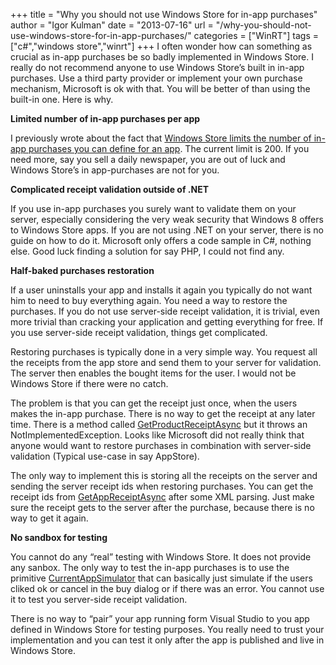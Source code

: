 +++
title = "Why you should not use Windows Store for in-app purchases"
author = "Igor Kulman"
date = "2013-07-16"
url = "/why-you-should-not-use-windows-store-for-in-app-purchases/"
categories = ["WinRT"]
tags = ["c#","windows store","winrt"]
+++
I often wonder how can something as crucial as in-app purchases be so badly implemented in Windows Store. I really do not recommend anyone to use Windows Store&#8217;s built in in-app purchases. Use a third party provider or implement your own purchase mechanism, Microsoft is ok with that. You will be better of than using the built-in one. Here is why.

**Limited number of in-app purchases per app**

I previously wrote about the fact that [Windows Store limits the number of in-app purchases you can define for an app][1]. The current limit is 200. If you need more, say you sell a daily newspaper, you are out of luck and Windows Store&#8217;s in app-purchases are not for you.

<!--more-->

**Complicated receipt validation outside of .NET**

If you use in-app purchases you surely want to validate them on your server, especially considering the very weak security that Windows 8 offers to Windows Store apps. If you are not using .NET on your server, there is no guide on how to do it. Microsoft only offers a code sample in C#, nothing else. Good luck finding a solution for say PHP, I could not find any.

**Half-baked purchases restoration**

If a user uninstalls your app and installs it again you typically do not want him to need to buy everything again. You need a way to restore the purchases. If you do not use server-side receipt validation, it is trivial, even more trivial than cracking your application and getting everything for free. If you use server-side receipt validation, things get complicated.

Restoring purchases is typically done in a very simple way. You request all the receipts from the app store and send them to your server for validation. The server then enables the bought items for the user. I would not be Windows Store if there were no catch. 

The problem is that you can get the receipt just once, when the users makes the in-app purchase. There is no way to get the receipt at any later time. There is a method called [GetProductReceiptAsync][2] but it throws an NotImplementedException. Looks like Microsoft did not really think that anyone would want to restore purchases in combination with server-side validation (Typical use-case in say AppStore).

The only way to implement this is storing all the receipts on the server and sending the server receipt ids when restoring purchases. You can get the receipt ids from [GetAppReceiptAsync][3] after some XML parsing. Just make sure the receipt gets to the server after the purchase, because there is no way to get it again. 

**No sandbox for testing**

You cannot do any &#8220;real&#8221; testing with Windows Store. It does not provide any sanbox. The only way to test the in-app purchases is to use the primitive [CurrentAppSimulator][4] that can basically just simulate if the users cliked ok or cancel in the buy dialog or if there was an error. You cannot use it to test you server-side receipt validation.

There is no way to &#8220;pair&#8221; your app running form Visual Studio to you app defined in Windows Store for testing purposes. You really need to trust your implementation and you can test it only after the app is published and live in Windows Store.

 [1]: http://blog.kulman.sk/windows-store-limits-the-number-of-in-app-purchases-for-an-app/
 [2]: http://msdn.microsoft.com/en-us/library/windows/apps/windows.applicationmodel.store.currentapp.getproductreceiptasync.aspx
 [3]: http://msdn.microsoft.com/en-us/library/windows/apps/windows.applicationmodel.store.currentapp.getappreceiptasync.aspx
 [4]: http://msdn.microsoft.com/en-us/library/windows/apps/windows.applicationmodel.store.currentappsimulator
